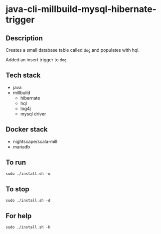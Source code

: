 # java-cli-millbuild-mysql-hibernate-trigger

## Description
Creates a small database table
called `dog` and populates with hql.

Added an insert trigger to `dog`.

## Tech stack
- java
- millbuild
  - hibernate
  - hql
  - log4j
  - mysql driver

## Docker stack
- nightscape/scala-mill
- mariadb

## To run
`sudo ./install.sh -u`

## To stop
`sudo ./install.sh -d`

## For help
`sudo ./install.sh -h`

